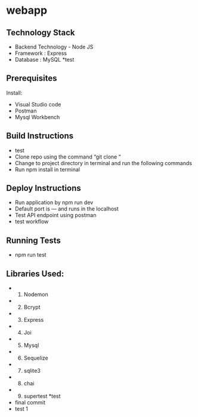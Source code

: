 # webapp
## Technology Stack

* Backend Technology - Node JS
* Framework : Express
* Database : MySQL
*test
## Prerequisites 

Install:
* Visual Studio code
* Postman
* Mysql Workbench

## Build Instructions
* test
* Clone repo using the command “git clone “
* Change to project directory in terminal and run the following commands
* Run npm install in terminal 

## Deploy Instructions

* Run application by npm run dev
* Default port is — and runs in the localhost
* Test API endpoint using postman 
* test workflow
## Running Tests
* npm run test

## Libraries Used:

* 1. Nodemon
* 2. Bcrypt 
* 3. Express
* 4. Joi
* 5. Mysql
* 6. Sequelize
* 7. sqlite3
* 8. chai
* 9. supertest
*test
* final commit
* test 1


